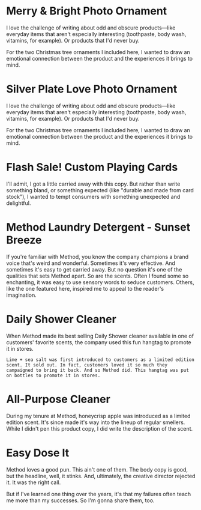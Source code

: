 # Merry & Bright Photo Ornament

I love the challenge of writing about odd and obscure products—like everyday items that aren't especially interesting (toothpaste, body wash, vitamins, for example). Or products that I'd never buy.

For the two Christmas tree ornaments I included here, I wanted to draw an emotional connection between the product and the experiences it brings to mind.


# Silver Plate Love Photo Ornament

I love the challenge of writing about odd and obscure products—like everyday items that aren't especially interesting (toothpaste, body wash, vitamins, for example). Or products that I'd never buy.

For the two Christmas tree ornaments I included here, I wanted to draw an emotional connection between the product and the experiences it brings to mind.


# Flash Sale! Custom Playing Cards

I'll admit, I got a little carried away with this copy. But rather than write something bland, or something expected (like "durable and made from card stock"), I wanted to tempt consumers with something unexpected and delightful.


# Method Laundry Detergent - Sunset Breeze

If you're familiar with Method, you know the company champions a brand voice that's weird and wonderful. Sometimes it's very effective. And sometimes it's easy to get carried away. But no question it's one of the qualities that sets Method apart. So are the scents. Often I found some so enchanting, it was easy to use sensory words to seduce customers. Others, like the one featured here, inspired me to appeal to the reader's imagination.


# Daily Shower Cleaner

When Method made its best selling Daily Shower cleaner available in one of customers' favorite scents, the company used this fun hangtag to promote it in stores. 

    Lime + sea salt was first introduced to customers as a limited edition scent. It sold out. In fact, customers loved it so much they campaigned to bring it back. And so Method did. This hangtag was put on bottles to promote it in stores.


# All-Purpose Cleaner

During my tenure at Method, honeycrisp apple was introduced as a limited edition scent. It's since made it's way into the lineup of regular smellers. While I didn't pen this product copy, I did write the description of the scent.


# Easy Dose It

Method loves a good pun. This ain't one of them. The body copy is good, but the headline, well, it stinks. And, ultimately, the creative director rejected it. It was the right call.

But if I've learned one thing over the years, it's that my failures often teach me more than my successes. So I'm gonna share them, too.